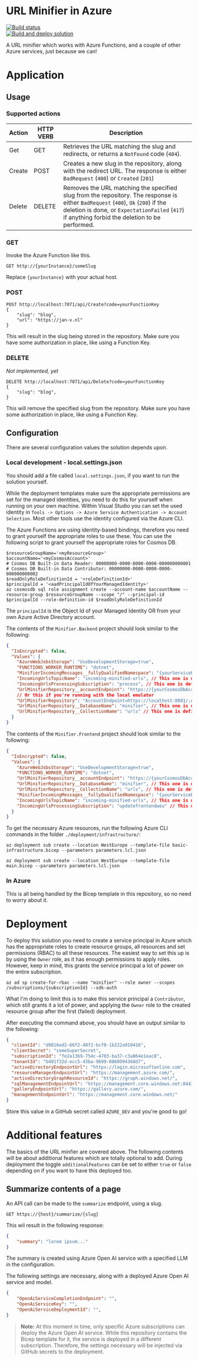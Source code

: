 # URL Minifier in Azure

[![Build status][actions build badge]][actions build link]  
[![Build and deploy solution][actions build and deploy badge]][actions build and deploy link]

A URL minifier which works with Azure Functions, and a couple of other Azure services, just because we can!

# Application

## Usage

### Supported actions

| Action | HTTP VERB | Description                                                                                                                                                                                                                         |
| ------ | --------- | ----------------------------------------------------------------------------------------------------------------------------------------------------------------------------------------------------------------------------------- |
| Get    | GET       | Retrieves the URL matching the slug and redirects, or returns a `NotFound` code (`404`).                                                                                                                                            |
| Create | POST      | Creates a new slug in the repository, along with the redirect URL. The response is either `BadRequest` (`400`) or `Created` (`201`)                                                                                                 |
| Delete | DELETE    | Removes the URL matching the specified slug from the repository. The response is either `BadRequest` (`400`), `Ok` (`200`) if the deletion is done, or `ExpectationFailed` (`417`) if anything forbid the deletion to be performed. |

### GET

Invoke the Azure Function like this.

```
GET http://{yourInstance}/someSlug
```

Replace `{yourInstance}` with your actual host.

### POST

```
POST http://localhost:7071/api/Create?code=yourFunctionKey
{
    "slug": "blog",
    "url": "https://jan-v.nl"
}
```

This will result in the slug being stored in the repository. Make sure you have some authorization in place, like using a Function Key.

### DELETE

_Not implemented, yet_

```
DELETE http://localhost:7071/api/Delete?code=yourFunctionKey
{
    "slug": "blog",
}
```

This will remove the specified slug from the repository. Make sure you have some authorization in place, like using a Function Key.

## Configuration

There are several configuration values the solution depends upon.

### Local development - local.settings.json

You should add a file called `local.settings.json`, if you want to run the solution yourself.

While the deployment templates make sure the appropriate permissions are set for the managed identities, you need to do this for yourself when running on your own machine. Within Visual Studio you can set the used identity in `Tools -> Options -> Azure Service Authentication -> Account Selection`. Most other tools use the identity configured via the Azure CLI.

The Azure Functions are using identity-based bindings, therefore you need to grant yourself the appropriate roles to use these. You can use the following script to grant yourself the appropriate roles for Cosmos DB.

```azcli
$resourceGroupName='<myResourceGroup>'
$accountName='<myCosmosAccount>'
# Cosmos DB Built-in Data Reader: 00000000-0000-0000-0000-000000000001
# Cosmos DB Built-in Data Contributor: 00000000-0000-0000-0000-000000000002
$readOnlyRoleDefinitionId = '<roleDefinitionId>'
$principalId = '<aadPrincipalIdOfYourManagedIdentity>'
az cosmosdb sql role assignment create --account-name $accountName --resource-group $resourceGroupName --scope "/" --principal-id $principalId --role-definition-id $readOnlyRoleDefinitionId
```

The `principalId` is the Object Id of your Managed Identity OR from your own Azure Active Directory account.

The contents of the `Minifier.Backend` project should look similar to the following:

```json
{
  "IsEncrypted": false,
  "Values": {
    "AzureWebJobsStorage": "UseDevelopmentStorage=true",
    "FUNCTIONS_WORKER_RUNTIME": "dotnet",
    "MinifierIncomingMessages__fullyQualifiedNamespace": "{yourServiceBusNamespaceName}.servicebus.windows.net",
    "IncomingUrlsTopicName": "incoming-minified-urls", // This one is defined in the Bicep template, but you can change it if you want.
    "IncomingUrlsProcessingSubscription": "process", // This one is defined in the Bicep template, but you can change it if you want.
    "UrlMinifierRepository__accountEndpoint": "https://{yourCosmosDbAccountName}.documents.azure.com:443/",
    // Or this if you're running with the local emulator
    "UrlMinifierRepository": "AccountEndpoint=https://localhost:8081/;AccountKey={theEmulatorKey}",
    "UrlMinifierRepository__DatabaseName": "minifier", // This one is defined in the Bicep template, but you can change it if you want.
    "UrlMinifierRepository__CollectionName": "urls" // This one is defined in the Bicep template, but you can change it if you want.
  }
}
```

The contents of the `Minifier.Frontend` project should look similar to the following:

```json
{
  "IsEncrypted": false,
  "Values": {
    "AzureWebJobsStorage": "UseDevelopmentStorage=true",
    "FUNCTIONS_WORKER_RUNTIME": "dotnet",
    "UrlMinifierRepository__accountEndpoint": "https://{yourCosmosDbAccountName}.documents.azure.com:443/",
    "UrlMinifierRepository__DatabaseName": "minifier", // This one is defined in the Bicep template, but you can change it if you want.
    "UrlMinifierRepository__CollectionName": "urls", // This one is defined in the Bicep template, but you can change it if you want.
    "MinifierIncomingMessages__fullyQualifiedNamespace": "{yourServiceBusNamespaceName}.servicebus.windows.net",
    "IncomingUrlsTopicName": "incoming-minified-urls", // This one is defined in the Bicep template, but you can change it if you want.
    "IncomingUrlsProcessingSubscription": "updatefrontendweu" // This one is defined in the Bicep template, but you can change it if you want.
  }
}
```

To get the necessary Azure resources, run the following Azure CLI commands in the folder `./deployment/infrastructure/`:

```azcli
az deployment sub create --location WestEurope --template-file basic-infrastructure.bicep --parameters parameters.lcl.json

az deployment sub create --location WestEurope --template-file main.bicep --parameters parameters.lcl.json
```

### In Azure

This is all being handled by the Bicep template in this repository, so no need to worry about it.

# Deployment

To deploy this solution you need to create a service principal in Azure which has the appropriate roles to create resource groups, all resources and set permissions (RBAC) to all these resources. The easiest way to set this up is by using the `Owner` role, as it has enough permissions to apply roles. However, keep in mind, this grants the service principal a lot of power on the entire subscription.

```azcli
az ad sp create-for-rbac --name "minifier" --role owner --scopes /subscriptions/{subscriptionId} --sdk-auth
```

What I'm doing to limit this is to make this service principal a `Contributor`, which still grants it a lot of power, and applying the `Owner` role to the created resource group after the first (failed) deployment.

After executing the command above, you should have an output similar to the following:

```json
{
  "clientId": "d9816ed2-66f2-40f2-bcf0-1b222a910416",
  "clientSecret": "someSuperSecret",
  "subscriptionId": "fe2a1369-754c-4703-ba37-c3a864e1eac8",
  "tenantId": "b491f32d-ecc5-43ba-9699-0860994360d7",
  "activeDirectoryEndpointUrl": "https://login.microsoftonline.com",
  "resourceManagerEndpointUrl": "https://management.azure.com/",
  "activeDirectoryGraphResourceId": "https://graph.windows.net/",
  "sqlManagementEndpointUrl": "https://management.core.windows.net:8443/",
  "galleryEndpointUrl": "https://gallery.azure.com/",
  "managementEndpointUrl": "https://management.core.windows.net/"
}
```

Store this value in a GitHub secret called `AZURE_DEV` and you're good to go!

# Additional features

The basics of the URL minfier are covered above. The following contents will be about additional features which are totally optional to add. During deployment the toggle `additionalFeatures` can be set to either `true` or `false` depending on if you want to have this deployed too.

## Summarize contents of a page

An API call can be made to the `summarize` endpoint, using a slug.

```http
GET https://{host}/summarize/{slug}
```

This wil result in the following response:

```json
{
    "summary": "lorem ipsum..."
}
```

The summary is created using Azure Open AI service with a specified LLM in the configuration.

The following settings are necessary, along with a deployed Azure Open AI service and model.

```json
{
    "OpenAiServiceCompletionEndpoint": "",
    "OpenAiServiceKey": "",
    "OpenAiServiceDeploymentId": "",
}
```

> **Note:** At this moment in time, only specific Azure subscriptions can deploy the Azure Open AI service. While this repository contains the Bicep template for it, the service is deployed in a different subscription. Therefore, the settings necessary will be injected via GitHub secrets to the deployment.

<!-- Aliases for URLs: please place here any long urls to keep clean markdown markup -->

[actions build badge]: https://github.com/Jandev/minifier/actions/workflows/build.yml/badge.svg "Build solution"
[actions build link]: https://github.com/Jandev/minifier/actions/workflows/build.yml
[actions build and deploy badge]: https://github.com/Jandev/minifier/actions/workflows/release.yml/badge.svg "Build and deploy solution"
[actions build and deploy link]: https://github.com/Jandev/minifier/actions/workflows/release.yml
